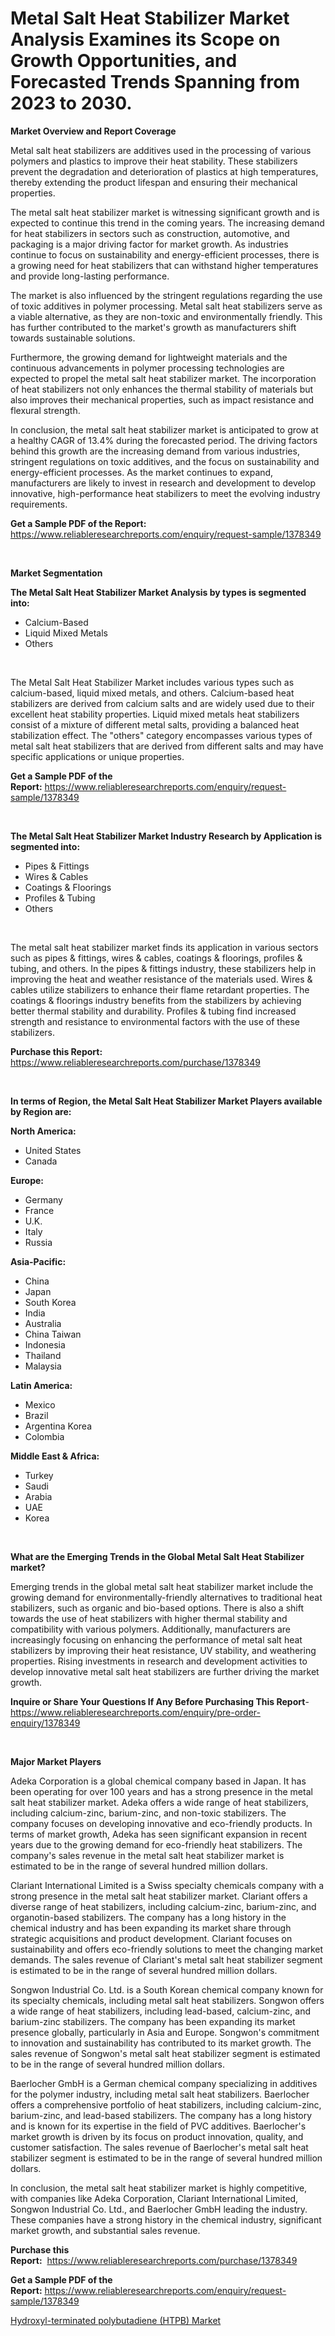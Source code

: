 <p><h1>Metal Salt Heat Stabilizer Market Analysis Examines its Scope on Growth Opportunities, and Forecasted Trends Spanning from 2023 to 2030.</h1></p><p><strong>Market Overview and Report Coverage</strong></p>
<p><p>Metal salt heat stabilizers are additives used in the processing of various polymers and plastics to improve their heat stability. These stabilizers prevent the degradation and deterioration of plastics at high temperatures, thereby extending the product lifespan and ensuring their mechanical properties.</p><p>The metal salt heat stabilizer market is witnessing significant growth and is expected to continue this trend in the coming years. The increasing demand for heat stabilizers in sectors such as construction, automotive, and packaging is a major driving factor for market growth. As industries continue to focus on sustainability and energy-efficient processes, there is a growing need for heat stabilizers that can withstand higher temperatures and provide long-lasting performance.</p><p>The market is also influenced by the stringent regulations regarding the use of toxic additives in polymer processing. Metal salt heat stabilizers serve as a viable alternative, as they are non-toxic and environmentally friendly. This has further contributed to the market's growth as manufacturers shift towards sustainable solutions.</p><p>Furthermore, the growing demand for lightweight materials and the continuous advancements in polymer processing technologies are expected to propel the metal salt heat stabilizer market. The incorporation of heat stabilizers not only enhances the thermal stability of materials but also improves their mechanical properties, such as impact resistance and flexural strength.</p><p>In conclusion, the metal salt heat stabilizer market is anticipated to grow at a healthy CAGR of 13.4% during the forecasted period. The driving factors behind this growth are the increasing demand from various industries, stringent regulations on toxic additives, and the focus on sustainability and energy-efficient processes. As the market continues to expand, manufacturers are likely to invest in research and development to develop innovative, high-performance heat stabilizers to meet the evolving industry requirements.</p></p>
<p><strong>Get a Sample PDF of the Report:</strong> <a href="https://www.reliableresearchreports.com/enquiry/request-sample/1378349">https://www.reliableresearchreports.com/enquiry/request-sample/1378349</a></p>
<p>&nbsp;</p>
<p><strong>Market Segmentation</strong></p>
<p><strong>The Metal Salt Heat Stabilizer Market Analysis by types is segmented into:</strong></p>
<p><ul><li>Calcium-Based</li><li>Liquid Mixed Metals</li><li>Others</li></ul></p>
<p>&nbsp;</p>
<p><p>The Metal Salt Heat Stabilizer Market includes various types such as calcium-based, liquid mixed metals, and others. Calcium-based heat stabilizers are derived from calcium salts and are widely used due to their excellent heat stability properties. Liquid mixed metals heat stabilizers consist of a mixture of different metal salts, providing a balanced heat stabilization effect. The "others" category encompasses various types of metal salt heat stabilizers that are derived from different salts and may have specific applications or unique properties.</p></p>
<p><strong>Get a Sample PDF of the Report:</strong>&nbsp;<a href="https://www.reliableresearchreports.com/enquiry/request-sample/1378349">https://www.reliableresearchreports.com/enquiry/request-sample/1378349</a></p>
<p>&nbsp;</p>
<p><strong>The Metal Salt Heat Stabilizer Market Industry Research by Application is segmented into:</strong></p>
<p><ul><li>Pipes & Fittings</li><li>Wires & Cables</li><li>Coatings & Floorings</li><li>Profiles & Tubing</li><li>Others</li></ul></p>
<p>&nbsp;</p>
<p><p>The metal salt heat stabilizer market finds its application in various sectors such as pipes & fittings, wires & cables, coatings & floorings, profiles & tubing, and others. In the pipes & fittings industry, these stabilizers help in improving the heat and weather resistance of the materials used. Wires & cables utilize stabilizers to enhance their flame retardant properties. The coatings & floorings industry benefits from the stabilizers by achieving better thermal stability and durability. Profiles & tubing find increased strength and resistance to environmental factors with the use of these stabilizers.</p></p>
<p><strong>Purchase this Report:</strong>&nbsp; <a href="https://www.reliableresearchreports.com/purchase/1378349">https://www.reliableresearchreports.com/purchase/1378349</a></p>
<p>&nbsp;</p>
<p><strong>In terms of Region, the Metal Salt Heat Stabilizer Market Players available by Region are:</strong></p>
<p>
    <p> <strong> North America: </strong>
        <ul>
            <li>United States</li>
            <li>Canada</li>
        </ul>
        </p> 
    <p> <strong> Europe: </strong>
        <ul>
            <li>Germany</li>
            <li>France</li>
            <li>U.K.</li>
            <li>Italy</li>
            <li>Russia</li>
        </ul>
        </p> 
    <p> <strong> Asia-Pacific: </strong>
        <ul>
            <li>China</li>
            <li>Japan</li>
            <li>South Korea</li>
            <li>India</li>
            <li>Australia</li>
            <li>China Taiwan</li>
            <li>Indonesia</li>
            <li>Thailand</li>
            <li>Malaysia</li>
        </ul>
        </p> 
    <p> <strong> Latin America: </strong>
        <ul>
            <li>Mexico</li>
            <li>Brazil</li>
            <li>Argentina Korea</li>
            <li>Colombia</li>
        </ul>
        </p> 
    <p> <strong> Middle East & Africa: </strong>
        <ul>
            <li>Turkey</li>
            <li>Saudi</li>
            <li>Arabia</li>
            <li>UAE</li>
            <li>Korea</li>
        </ul>
    </p>
    </p>
<p>&nbsp;</p>
<p><strong>What are the Emerging Trends in the Global Metal Salt Heat Stabilizer market?</strong></p>
<p><p>Emerging trends in the global metal salt heat stabilizer market include the growing demand for environmentally-friendly alternatives to traditional heat stabilizers, such as organic and bio-based options. There is also a shift towards the use of heat stabilizers with higher thermal stability and compatibility with various polymers. Additionally, manufacturers are increasingly focusing on enhancing the performance of metal salt heat stabilizers by improving their heat resistance, UV stability, and weathering properties. Rising investments in research and development activities to develop innovative metal salt heat stabilizers are further driving the market growth.</p></p>
<p><strong>Inquire or Share Your Questions If Any Before Purchasing This Report</strong>- <a href="https://www.reliableresearchreports.com/enquiry/pre-order-enquiry/1378349">https://www.reliableresearchreports.com/enquiry/pre-order-enquiry/1378349</a></p>
<p>&nbsp;</p>
<p><strong>Major Market Players</strong></p>
<p><p>Adeka Corporation is a global chemical company based in Japan. It has been operating for over 100 years and has a strong presence in the metal salt heat stabilizer market. Adeka offers a wide range of heat stabilizers, including calcium-zinc, barium-zinc, and non-toxic stabilizers. The company focuses on developing innovative and eco-friendly products. In terms of market growth, Adeka has seen significant expansion in recent years due to the growing demand for eco-friendly heat stabilizers. The company's sales revenue in the metal salt heat stabilizer market is estimated to be in the range of several hundred million dollars.</p><p>Clariant International Limited is a Swiss specialty chemicals company with a strong presence in the metal salt heat stabilizer market. Clariant offers a diverse range of heat stabilizers, including calcium-zinc, barium-zinc, and organotin-based stabilizers. The company has a long history in the chemical industry and has been expanding its market share through strategic acquisitions and product development. Clariant focuses on sustainability and offers eco-friendly solutions to meet the changing market demands. The sales revenue of Clariant's metal salt heat stabilizer segment is estimated to be in the range of several hundred million dollars.</p><p>Songwon Industrial Co. Ltd. is a South Korean chemical company known for its specialty chemicals, including metal salt heat stabilizers. Songwon offers a wide range of heat stabilizers, including lead-based, calcium-zinc, and barium-zinc stabilizers. The company has been expanding its market presence globally, particularly in Asia and Europe. Songwon's commitment to innovation and sustainability has contributed to its market growth. The sales revenue of Songwon's metal salt heat stabilizer segment is estimated to be in the range of several hundred million dollars.</p><p>Baerlocher GmbH is a German chemical company specializing in additives for the polymer industry, including metal salt heat stabilizers. Baerlocher offers a comprehensive portfolio of heat stabilizers, including calcium-zinc, barium-zinc, and lead-based stabilizers. The company has a long history and is known for its expertise in the field of PVC additives. Baerlocher's market growth is driven by its focus on product innovation, quality, and customer satisfaction. The sales revenue of Baerlocher's metal salt heat stabilizer segment is estimated to be in the range of several hundred million dollars.</p><p>In conclusion, the metal salt heat stabilizer market is highly competitive, with companies like Adeka Corporation, Clariant International Limited, Songwon Industrial Co. Ltd., and Baerlocher GmbH leading the industry. These companies have a strong history in the chemical industry, significant market growth, and substantial sales revenue.</p></p>
<p><strong>Purchase this Report:</strong>&nbsp;&nbsp;<a href="https://www.reliableresearchreports.com/purchase/1378349">https://www.reliableresearchreports.com/purchase/1378349</a></p>
<p></p>
<p><strong>Get a Sample PDF of the Report:</strong>&nbsp;<a href="https://www.reliableresearchreports.com/enquiry/request-sample/1378349">https://www.reliableresearchreports.com/enquiry/request-sample/1378349</a></p>
<p><p><a href="https://github.com/NorbertYates/Market-Research-Report-List-2/blob/main/hydroxyl-terminated-polybutadiene-htpb-market.md">Hydroxyl-terminated polybutadiene (HTPB) Market</a></p></p>